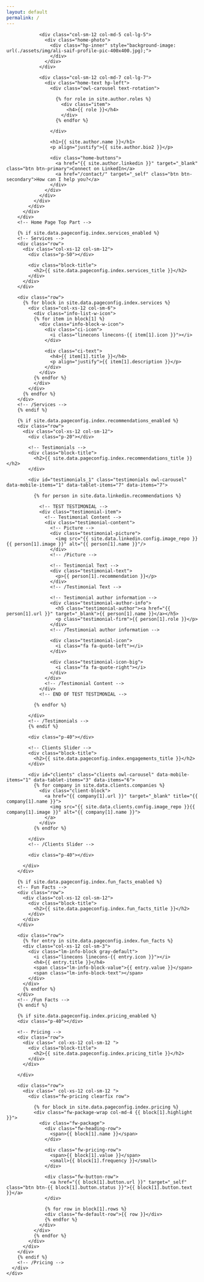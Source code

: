 ```yaml
---
layout: default
permalink: /
---
```


<div id="main" class="site-main">
  <div id="main-content" class="single-page-content">
    <div id="primary" class="content-area">    
      <div id="content" class="page-content site-content single-post" role="main">
        <!-- Home Page Top Part -->
        <div class="row">
          <div class=" col-xs-12 col-sm-12">
            <div class="home-content">
              <div class="row flex-v-align">
                
                <div class="col-sm-12 col-md-5 col-lg-5">
                  <div class="home-photo">
                    <div class="hp-inner" style="background-image: url(./assets/img/ali-saif-profile-pic-400x400.jpg);">
                    </div>
                  </div>
                </div>

                <div class="col-sm-12 col-md-7 col-lg-7">
                  <div class="home-text hp-left">
                    <div class="owl-carousel text-rotation">  

                      {% for role in site.author.roles %} 
                        <div class="item">
                          <h4>{{ role }}</h4>
                        </div>
                      {% endfor %}
                    
                    </div>
                      
                    <h1>{{ site.author.name }}</h1>
                    <p align="justify">{{ site.author.bio2 }}</p>
                          
                    <div class="home-buttons">
                      <a href="{{ site.author.linkedin }}" target="_blank" class="btn btn-primary">Connect on LinkedIn</a>
                      <a href="/contact/" target="_self" class="btn btn-secondary">How can I help you?</a>
                    </div>
                  </div>
                </div>
              </div>
            </div>
          </div>
        </div>
        <!-- Home Page Top Part -->

        {% if site.data.pageconfig.index.services_enabled %}
        <!-- Services -->
        <div class="row">
          <div class="col-xs-12 col-sm-12">
            <div class="p-50"></div>

            <div class="block-title">
              <h2>{{ site.data.pageconfig.index.services_title }}</h2>
            </div>
          </div>
        </div>

        <div class="row">
          {% for block in site.data.pageconfig.index.services %}
            <div class="col-xs-12 col-sm-6">
              <div class="info-list-w-icon">
              {% for item in block[1] %}
                <div class="info-block-w-icon">
                  <div class="ci-icon">
                    <i class="linecons linecons-{{ item[1].icon }}"></i>
                  </div>

                  <div class="ci-text">
                    <h4>{{ item[1].title }}</h4>
                    <p align="justify">{{ item[1].description }}</p>
                  </div>
                </div>
              {% endfor %}
              </div>
            </div>
          {% endfor %}
        </div>
        <!-- /Services -->
        {% endif %}

        {% if site.data.pageconfig.index.recommendations_enabled %}
        <div class="row">
          <div class="col-xs-12 col-sm-12">
            <div class="p-20"></div>

            <!-- Testimonials -->
            <div class="block-title">
              <h2>{{ site.data.pageconfig.index.recommendations_title }}</h2>
            </div>

            <div id="testimonials_1" class="testimonials owl-carousel" data-mobile-items="1" data-tablet-items="7" data-items="7">

              {% for person in site.data.linkedin.recommendations %}
                
                <!-- TEST TESTIMONIAL -->
                <div class="testimonial-item">
                  <!-- Testimonial Content -->
                  <div class="testimonial-content">
                    <!-- Picture -->
                    <div class="testimonial-picture">
                      <img src="{{ site.data.linkedin.config.image_repo }}{{ person[1].image }}" alt="{{ person[1].name }}"/>
                    </div>              
                    <!-- /Picture -->

                    <!-- Testimonial Text -->
                    <div class="testimonial-text">
                      <p>{{ person[1].recommendation }}</p>
                    </div>
                    <!-- /Testimonial Text -->

                    <!-- Testimonial author information -->
                    <div class="testimonial-author-info">
                      <h5 class="testimonial-author"><a href="{{ person[1].url }}" target="_blank">{{ person[1].name }}</a></h5>
                      <p class="testimonial-firm">{{ person[1].role }}</p>
                    </div>
                    <!-- /Testimonial author information -->

                    <div class="testimonial-icon">
                      <i class="fa fa-quote-left"></i>
                    </div>

                    <div class="testimonial-icon-big">
                      <i class="fa fa-quote-right"></i>
                    </div>
                  </div>
                  <!-- /Testimonial Content -->
                </div>
                <!-- END OF TEST TESTIMONIAL -->
                
              {% endfor %}
              
            </div>
            <!-- /Testimonials -->
            {% endif %}

            <div class="p-40"></div>
            
            <!-- Clients Slider -->
            <div class="block-title">
              <h2>{{ site.data.pageconfig.index.engagements_title }}</h2>
            </div>

            <div id="clients" class="clients owl-carousel" data-mobile-items="1" data-tablet-items="3" data-items="6">
              {% for company in site.data.clients.companies %}
                <div class="client-block">
                  <a href="{{ company[1].url }}" target="_blank" title="{{ company[1].name }}">
                    <img src="{{ site.data.clients.config.image_repo }}{{ company[1].image }}" alt="{{ company[1].name }}">
                  </a>
                </div>
              {% endfor %}

            </div>
            <!-- /Clients Slider -->

            <div class="p-40"></div>

          </div>
        </div>

        {% if site.data.pageconfig.index.fun_facts_enabled %}
        <!-- Fun Facts -->
        <div class="row">
          <div class="col-xs-12 col-sm-12">
            <div class="block-title">
              <h2>{{ site.data.pageconfig.index.fun_facts_title }}</h2>
            </div>
          </div>
        </div>

        <div class="row">
          {% for entry in site.data.pageconfig.index.fun_facts %}
          <div class="col-xs-12 col-sm-3">
            <div class="lm-info-block gray-default">
              <i class="linecons linecons-{{ entry.icon }}"></i>
              <h4>{{ entry.title }}</h4>
              <span class="lm-info-block-value">{{ entry.value }}</span>
              <span class="lm-info-block-text"></span>
            </div>
          </div>
          {% endfor %}
        </div>
        <!-- /Fun Facts -->
        {% endif %}

        {% if site.data.pageconfig.index.pricing_enabled %}
        <div class="p-40"></div>

        <!-- Pricing -->
        <div class="row">
          <div class=" col-xs-12 col-sm-12 ">
            <div class="block-title">
              <h2>{{ site.data.pageconfig.index.pricing_title }}</h2>
            </div>
          </div>

        </div>

        <div class="row">
          <div class=" col-xs-12 col-sm-12 ">
            <div class="fw-pricing clearfix row">
              
              {% for block in site.data.pageconfig.index.pricing %}
              <div class="fw-package-wrap col-md-4 {{ block[1].highlight }}">
                <div class="fw-package">
                  <div class="fw-heading-row">
                    <span>{{ block[1].name }}</span>
                  </div>
                  
                  <div class="fw-pricing-row">
                    <span>{{ block[1].value }}</span>
                    <small>{{ block[1].frequency }}</small>
                  </div>
                  
                  <div class="fw-button-row">
                    <a href="{{ block[1].button.url }}" target="_self" class="btn btn-{{ block[1].button.status }}">{{ block[1].button.text }}</a>
                  </div>

                  {% for row in block[1].rows %}
                  <div class="fw-default-row">{{ row }}</div>
                  {% endfor %}
                </div>
              </div>  
              {% endfor %}
            </div>
          </div>
        </div>
        {% endif %}
        <!-- /Pricing -->
      </div>
    </div>
  </div>
</div>